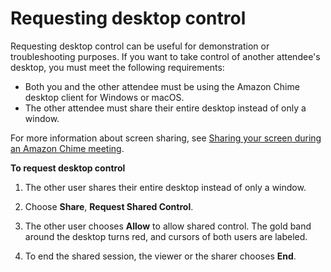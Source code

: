 # Requesting desktop control<a name="remote-control"></a>

Requesting desktop control can be useful for demonstration or troubleshooting purposes\. If you want to take control of another attendee's desktop, you must meet the following requirements:
+ Both you and the other attendee must be using the Amazon Chime desktop client for Windows or macOS\.
+ The other attendee must share their entire desktop instead of only a window\.

For more information about screen sharing, see [Sharing your screen during an Amazon Chime meeting](screen-share.md)\.

**To request desktop control**

1. The other user shares their entire desktop instead of only a window\.

1. Choose **Share**, **Request Shared Control**\.

1. The other user chooses **Allow** to allow shared control\. The gold band around the desktop turns red, and cursors of both users are labeled\. 

1. To end the shared session, the viewer or the sharer chooses **End**\.